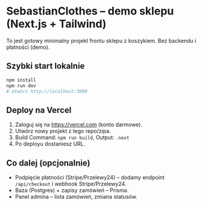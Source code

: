 # SebastianClothes – demo sklepu (Next.js + Tailwind)

To jest gotowy minimalny projekt frontu sklepu z koszykiem. Bez backendu i płatności (demo).

## Szybki start lokalnie

```bash
npm install
npm run dev
# otwórz http://localhost:3000
```

## Deploy na Vercel

1. Zaloguj się na https://vercel.com (konto darmowe).
2. Utwórz nowy projekt z tego repo/zipa.
3. Build Command: `npm run build`, Output: `.next`
4. Po deployu dostaniesz URL.

## Co dalej (opcjonalnie)

- Podpięcie płatności (Stripe/Przelewy24) – dodamy endpoint `/api/checkout` i webhook Stripe/Przelewy24.
- Baza (Postgres) + zapisy zamówień – Prisma.
- Panel admina – lista zamówień, zmiana statusów.
